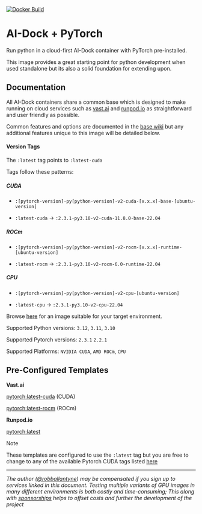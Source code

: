 [![Docker Build](https://github.com/ai-dock/pytorch/actions/workflows/docker-build.yml/badge.svg)](https://github.com/ai-dock/pytorch/actions/workflows/docker-build.yml)

# AI-Dock + PyTorch

Run python in a cloud-first AI-Dock container with PyTorch pre-installed.

This image provides a great starting point for python development when used standalone but its also a solid foundation for extending upon.

## Documentation

All AI-Dock containers share a common base which is designed to make running on cloud services such as [vast.ai](https://link.ai-dock.org/vast.ai) and [runpod.io](https://link.ai-dock.org/runpod.io) as straightforward and user friendly as possible.

Common features and options are documented in the [base wiki](https://github.com/ai-dock/base-image/wiki) but any additional features unique to this image will be detailed below.


#### Version Tags

The `:latest` tag points to `:latest-cuda`

Tags follow these patterns:

##### _CUDA_
- `:[pytorch-version]-py[python-version]-v2-cuda-[x.x.x]-base-[ubuntu-version]`

- `:latest-cuda` &rarr; `:2.3.1-py3.10-v2-cuda-11.8.0-base-22.04`

##### _ROCm_
- `:[pytorch-version]-py[python-version]-v2-rocm-[x.x.x]-runtime-[ubuntu-version]`

- `:latest-rocm` &rarr; `:2.3.1-py3.10-v2-rocm-6.0-runtime-22.04`

##### _CPU_
- `:[pytorch-version]-py[python-version]-v2-cpu-[ubuntu-version]`

- `:latest-cpu` &rarr; `:2.3.1-py3.10-v2-cpu-22.04` 

Browse [here](https://github.com/ai-dock/pytorch/pkgs/container/pytorch) for an image suitable for your target environment.

Supported Python versions: `3.12`, `3.11`, `3.10`

Supported Pytorch versions: `2.3.1` `2.2.1`

Supported Platforms: `NVIDIA CUDA`, `AMD ROCm`, `CPU`


## Pre-Configured Templates

**Vast.​ai**

[pytorch:latest-cuda](https://link.ai-dock.org/template-vast-pytorch) (CUDA)

[pytorch:latest-rocm](https://link.ai-dock.org/template-vast-pytorch-rocm) (ROCm)

**Runpod.​io**

[pytorch:latest](https://link.ai-dock.org/template-runpod-pytorch)

>[!NOTE]  
>These templates are configured to use the `:latest` tag but you are free to change to any of the available Pytorch CUDA tags listed [here](https://github.com/ai-dock/pytorch/pkgs/container/pytorch)

---

_The author ([@robballantyne](https://github.com/robballantyne)) may be compensated if you sign up to services linked in this document. Testing multiple variants of GPU images in many different environments is both costly and time-consuming; This along with [sponsorships](https://github.com/sponsors/ai-dock) helps to offset costs and further the development of the project_